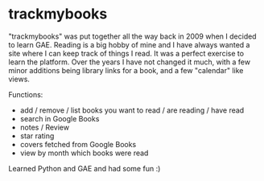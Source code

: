 trackmybooks
============

"trackmybooks" was put together all the way back in 2009 when I decided to learn GAE. Reading is a big hobby of mine and I have always wanted a site where I can keep track of things I read. It was a perfect exercise to learn the platform. Over the years I have not changed it much, with a few minor additions being library links for a book, and a few "calendar" like views.

Functions:

- add / remove / list books you want to read / are reading / have read
- search in Google Books
- notes / Review
- star rating
- covers fetched from Google Books
- view by month which books were read

Learned Python and GAE and had some fun :)
